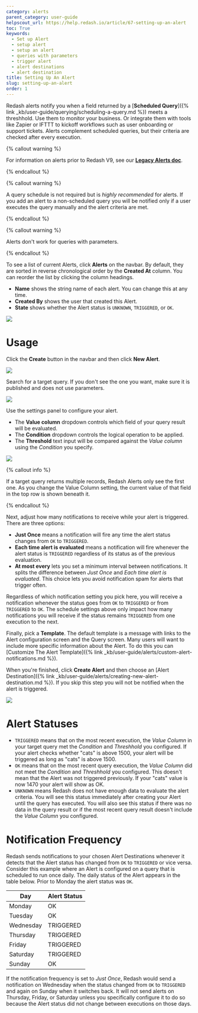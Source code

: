 ```yaml
---
category: alerts
parent_category: user-guide
helpscout_url: https://help.redash.io/article/67-setting-up-an-alert
toc: True
keywords:
  - Set up Alert
  - setup alert
  - setup an alert
  - queries with parameters
  - trigger alert
  - alert destinations
  - alert destination
title: Setting Up An Alert
slug: setting-up-an-alert
order: 1
---
```


Redash alerts notify you when a field returned by a [**Scheduled
Query**]({% link _kb/user-guide/querying/scheduling-a-query.md %}) meets a
threshhold. Use them to monitor your business. Or integrate them with tools like
Zapier or IFTTT to kickoff workflows such as user onboarding or support tickets.
Alerts complement scheduled queries, but their criteria are checked after every
execution.

{% callout warning %}

For information on alerts prior to Redash V9, see our
[**Legacy Alerts doc**](setting-up-an-alert-v8).

{% endcallout %}

{% callout warning %}

A query schedule is not required but is _highly recommended_ for alerts. If you
add an alert to a non-scheduled query you will be notified only if a user
executes the query manually and the alert criteria are met.

{% endcallout %}

{% callout warning %}

Alerts don't work for queries with parameters.

{% endcallout %}

To see a list of current Alerts, click **Alerts** on the navbar. By default, they
are sorted in reverse chronological order by the **Created At** column. You can
reorder the list by clicking the column headings.

- **Name** shows the string name of each alert. You can change this at any time.
- **Created By** shows the user that created this Alert.
- **State** shows whether the Alert status is `UNKNOWN`, `TRIGGERED`, or `OK`.

![](/assets/images/docs/gitbook/alerts.png)

# Usage

Click the **Create** button in the navbar and then click **New Alert**.

![](/assets/images/docs/gitbook/create-alert.png)

Search for a target query. If you don't see the one you want, make sure it is
published and does not use parameters.

![](/assets/images/docs/gitbook/new-alert-query-search.png)

Use the settings panel to configure your alert.

- The **Value column** dropdown controls which field of your query result will
  be evaluated.
- The **Condition** dropdown controls the logical operation to be applied.
- The **Threshold** text input will be compared against the _Value column_
  using the _Condition_ you specify.

![](/assets/images/docs/gitbook/alert_settings_V9.png)

{% callout info %}

If a target query returns multiple records, Redash Alerts only see the first
one. As you change the Value Column setting, the current value of that field in
the top row is shown beneath it.

{% endcallout %}

Next, adjust how many notifications to receive while your alert is triggered.
There are three options:

- **Just Once** means a notification will fire any time the alert status changes
  from `OK` to `TRIGGERED`.
- **Each time alert is evaluated** means a notification will fire whenever the
  alert status is `TRIGGERED` regardless of its status as of the previous
  evaluation.
- **At most every** lets you set a minimum interval between notifications. It
  splits the difference between _Just Once_ and _Each time alert is evaluated_.
  This choice lets you avoid notification spam for alerts that trigger often.

Regardless of which notification setting you pick here, you will receive a
notification whenever the status goes from `OK` to `TRIGGERED` or from
`TRIGGERED` to `OK`. The schedule settings above only impact how many
notifications you will receive if the status remains `TRIGGERED` from one
execution to the next.

Finally, pick a **Template**. The default template is a message with links to
the Alert configuration screen and the Query screen. Many users will want to
include more specific information about the Alert. To do this you can [Customize
The Alert
Template]({% link _kb/user-guide/alerts/custom-alert-notifications.md %}).

When you're finished, click **Create Alert** and then choose an [Alert
Destination]({% link _kb/user-guide/alerts/creating-new-alert-destination.md %}).
If you skip this step you will not be notified when the alert is triggered.

![](/assets/images/docs/gitbook/alert_destination.png)

# Alert Statuses

- `TRIGGERED` means that on the most recent execution, the _Value Column_ in
  your target query met the _Condition_ and _Threshhold_ you configured. If your
  alert checks whether "cats" is above 1500, your alert will be triggered as
  long as "cats" is above 1500.
- `OK` means that on the most recent query execution, the _Value Column_ did not
  meet the _Condition_ and _Threshhold_ you configured. This doesn't mean that
  the Alert was not triggered previously. If your "cats" value is now 1470 your
  alert will show as OK.
- `UNKNOWN` means Redash does not have enough data to evaluate the alert
  criteria. You will see this status immediately after creating your Alert until
  the query has executed. You will also see this status if there was no data in
  the query result or if the most recent query result doesn't include the _Value
  Column_ you configured.

# Notification Frequency

Redash sends notifications to your chosen Alert Destinations whenever it detects
that the Alert status has changed from `OK` to `TRIGGERED` or vice versa.
Consider this example where an Alert is configured on a query that is scheduled
to run once daily. The daily status of the Alert appears in the table below.
Prior to Monday the alert status was `OK`.

| Day       | Alert Status |
| --------- | ------------ |
| Monday    | OK           |
| Tuesday   | OK           |
| Wednesday | TRIGGERED    |
| Thursday  | TRIGGERED    |
| Friday    | TRIGGERED    |
| Saturday  | TRIGGERED    |
| Sunday    | OK           |

If the notification frequency is set to _Just Once_, Redash would send a
notification on Wednesday when the status changed from `OK` to `TRIGGERED` and
again on Sunday when it switches back. It will not send alerts on Thursday,
Friday, or Saturday unless you specifically configure it to do so because the
Alert status did not change between executions on those days.
